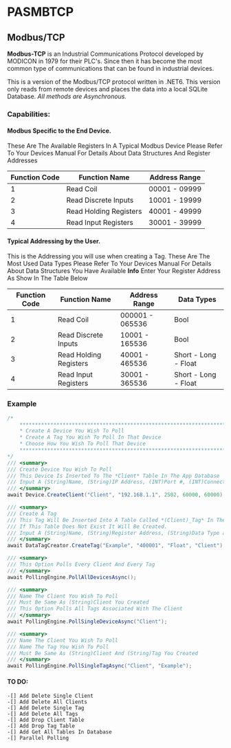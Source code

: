 # PASMBTCP

## Modbus/TCP

**Modbus-TCP** is an Industrial Communications Protocol developed by MODICON in 1979 for their PLC's. 
Since then it has become the most common type of communications that can be found in industrial devices. 

This is a version of the Modbus/TCP protocol written in .NET6.
This version only reads from remote devices and places the data into a local SQLite Database. 
*All methods are Asynchronous.*

### Capabilities:

#### Modbus Specific to the End Device.
These Are The Available Registers In A Typical Modbus Device
Please Refer To Your Devices Manual For Details About Data Structures And Register Addresses

| Function Code | Function Name | Address Range |
|----------|----------|----------|
| 1 | Read Coil | 00001 - 09999 |
| 2 | Read Discrete Inputs | 10001 - 19999 |
| 3 | Read Holding Registers | 40001 - 49999 |
| 4 | Read Input Registers | 30001 - 39999 |


#### Typical Addressing by the User.
This is the Addressing you will use when creating a Tag.
These Are The Most Used Data Types
Please Refer To Your Devices Manual For Details About Data Structures You Have Available
**Info** Enter Your Register Address As Show In The Table Below 

| Function Code | Function Name | Address Range | Data Types |
|----------|----------|----------|----------|
| 1 | Read Coil | 000001 - 065536 | Bool |
| 2 | Read Discrete Inputs | 10001 - 165536 | Bool |
| 3 | Read Holding Registers | 40001 - 465536 | Short - Long - Float |
| 4 | Read Input Registers | 30001 - 365536 | Short - Long - Float |

### Example

``` C#
/* 
    ************************************************************************************************************
    * Create A Device You Wish To Poll
    * Create A Tag You Wish To Poll In That Device
    * Choose How You Wish To Poll That Device
    ************************************************************************************************************
*/
/// <summary>
/// Create Device You Wish To Poll
/// This Device Is Inserted To The *Client* Table In The App Database
/// Input A (String)Name, (String)IP Address, (INT)Port #, (INT)Connection (INT)Timeout and (INT)Read/Write Timeout
/// </summary>
await Device.CreateClient("Client", "192.168.1.1", 2502, 60000, 60000);

/// <summary>
/// Create A Tag
/// This Tag Will Be Inserted Into A Table Called *(Client)_Tag* In The App Database.
/// If This Table Does Not Exist It Will Be Created.
/// Input A (String)Name, (String)Register Address, (String)Data Type and What (String)Client It Belongs To
/// </summary>
await DataTagCreator.CreateTag("Example", "400001", "Float", "Client");

/// <summary>
/// This Option Polls Every Client And Every Tag
/// </summary>
await PollingEngine.PollAllDevicesAsync();

/// <summary>
/// Name The Client You Wish To Poll
/// Must Be Same As (String)Client You Created
/// This Option Polls All Tags Associated With The Client
/// </summary>
await PollingEngine.PollSingleDeviceAsync("Client");

/// <summary>
/// Name The Client You Wish To Poll
/// Name The Tag You Wish To Poll
/// Must Be Same As (String)Client And (String)Tag You Created
/// </summary>
await PollingEngine.PollSingleTagAsync("Client", "Example");
```
#### TO DO:
    -[] Add Delete Single Client
    -[] Add Delete All Clients
    -[] Add Delete Single Tag
    -[] Add Delete All Tags
    -[] Add Drop Client Table
    -[] Add Drop Tag Table
    -[] Add Get All Tables In Database
    -[] Parallel Polling
